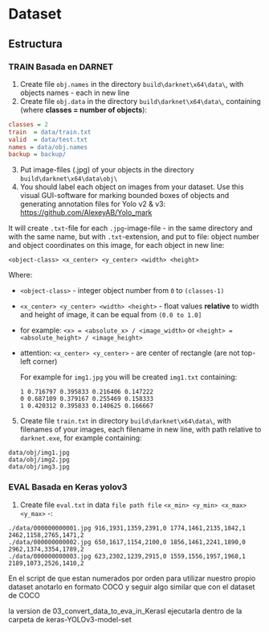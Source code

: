 # Dataset

## Estructura

### TRAIN  Basada en DARNET

1. Create file `obj.names` in the directory `build\darknet\x64\data\`, with objects names - each in new line
2. Create file `obj.data` in the directory `build\darknet\x64\data\`, containing (where **classes = number of objects**):

  ```ini
  classes = 2
  train  = data/train.txt
  valid  = data/test.txt
  names = data/obj.names
  backup = backup/
  ```

3. Put image-files (.jpg) of your objects in the directory `build\darknet\x64\data\obj\`
4. You should label each object on images from your dataset. Use this visual GUI-software for marking bounded boxes of objects and generating annotation files for Yolo v2 & v3: https://github.com/AlexeyAB/Yolo_mark

It will create `.txt`-file for each `.jpg`-image-file - in the same directory and with the same name, but with `.txt`-extension, and put to file: object number and object coordinates on this image, for each object in new line:

`<object-class> <x_center> <y_center> <width> <height>`

  Where:

- `<object-class>` - integer object number from `0` to `(classes-1)`
- `<x_center> <y_center> <width> <height>` - float values **relative** to width and height of image, it can be equal from `(0.0 to 1.0]`
- for example: `<x> = <absolute_x> / <image_width>` or `<height> = <absolute_height> / <image_height>`
- attention: `<x_center> <y_center>` - are center of rectangle (are not top-left corner)

  For example for `img1.jpg` you will be created `img1.txt` containing:

  ```csv
  1 0.716797 0.395833 0.216406 0.147222
  0 0.687109 0.379167 0.255469 0.158333
  1 0.420312 0.395833 0.140625 0.166667
  ```

5. Create file `train.txt` in directory `build\darknet\x64\data\`, with filenames of your images, each filename in new line, with path relative to `darknet.exe`, for example containing:

  ```csv
  data/obj/img1.jpg
  data/obj/img2.jpg
  data/obj/img3.jpg
  ```

### EVAL  Basada en Keras yolov3


1. Create file `eval.txt` in data `file path file` `<x_min> <y_min> <x_max> <y_max>` -: 

  ```csv
./data/000000000001.jpg 916,1931,1359,2391,0 1774,1461,2135,1842,1 2462,1158,2765,1471,2
./data/000000000002.jpg 650,1617,1154,2100,0 1856,1461,2241,1890,0 2962,1374,3354,1789,2
./data/000000000003.jpg 623,2302,1239,2915,0 1559,1556,1957,1968,1 2189,1073,2526,1410,2
  ```

En el script de que estan numerados por orden para utilizar nuestro propio dataset anotarlo en formato COCO y seguir algo similar que con el dataset de COCO


la  version de 03_convert_data_to_eva_in_Kerasl ejecutarla dentro de la carpeta de keras-YOLOv3-model-set 